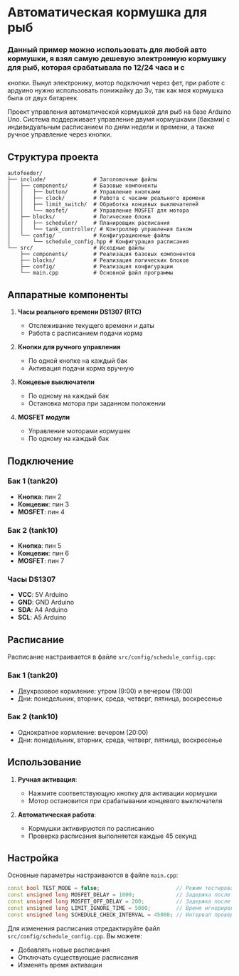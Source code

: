 # Автоматическая кормушка для рыб
### Данный пример можно использовать для любой авто кормушки, я взял самую дешевую электронную кормушку для рыб, которая срабатывала по 12/24 часа и с 
кнопки. Вынул электронику, мотор подключил через фет, при работе с ардуино нужно использовать понижайку до 3v, так как моя кормушка была от двух батареек.

Проект управления автоматической кормушкой для рыб на базе Arduino Uno. Система поддерживает управление двумя кормушками (баками) с индивидуальным расписанием по дням недели и времени, а также ручное управление через кнопки.

## Структура проекта

```
autofeeder/
├── include/               # Заголовочные файлы
│   ├── components/        # Базовые компоненты
│   │   ├── button/        # Управление кнопками
│   │   ├── clock/         # Работа с часами реального времени
│   │   ├── limit_switch/  # Обработка концевых выключателей
│   │   └── mosfet/        # Управление MOSFET для мотора
│   ├── blocks/            # Логические блоки
│   │   ├── scheduler/     # Планировщик расписания
│   │   └── tank_controller/ # Контроллер управления баком
│   └── config/            # Конфигурационные файлы
│       └── schedule_config.hpp # Конфигурация расписания
└── src/                   # Исходные файлы
    ├── components/        # Реализация базовых компонентов
    ├── blocks/            # Реализация логических блоков
    ├── config/            # Реализация конфигурации
    └── main.cpp           # Основной файл программы
```

## Аппаратные компоненты

1. **Часы реального времени DS1307 (RTC)**
   - Отслеживание текущего времени и даты
   - Работа с расписанием подачи корма

2. **Кнопки для ручного управления**
   - По одной кнопке на каждый бак
   - Активация подачи корма вручную

3. **Концевые выключатели**
   - По одному на каждый бак
   - Остановка мотора при заданном положении

4. **MOSFET модули**
   - Управление моторами кормушек
   - По одному на каждый бак

## Подключение

### Бак 1 (tank20)
- **Кнопка**: пин 2
- **Концевик**: пин 3
- **MOSFET**: пин 4

### Бак 2 (tank10)
- **Кнопка**: пин 5
- **Концевик**: пин 6
- **MOSFET**: пин 7

### Часы DS1307
- **VCC**: 5V Arduino
- **GND**: GND Arduino
- **SDA**: A4 Arduino
- **SCL**: A5 Arduino

## Расписание

Расписание настраивается в файле `src/config/schedule_config.cpp`:

### Бак 1 (tank20)
- Двухразовое кормление: утром (9:00) и вечером (19:00)
- Дни: понедельник, вторник, среда, четверг, пятница, воскресенье

### Бак 2 (tank10)
- Однократное кормление: вечером (20:00)
- Дни: понедельник, вторник, среда, четверг, пятница, воскресенье

## Использование

1. **Ручная активация**:
   - Нажмите соответствующую кнопку для активации кормушки
   - Мотор остановится при срабатывании концевого выключателя

2. **Автоматическая работа**:
   - Кормушки активируются по расписанию
   - Проверка расписания выполняется каждые 45 секунд

## Настройка

Основные параметры настраиваются в файле `main.cpp`:

```cpp
const bool TEST_MODE = false;                        // Режим тестирования
const unsigned long MOSFET_DELAY = 1000;             // Задержка после включения MOSFET в мс
const unsigned long MOSFET_OFF_DELAY = 200;          // Задержка после выключения MOSFET в мс
const unsigned long LIMIT_IGNORE_TIME = 5000;        // Время игнорирования концевика в мс
const unsigned long SCHEDULE_CHECK_INTERVAL = 45000; // Интервал проверки расписания в мс
```

Для изменения расписания отредактируйте файл `src/config/schedule_config.cpp`. Вы можете:
- Добавлять новые расписания
- Отключать существующие расписания
- Изменять время активации